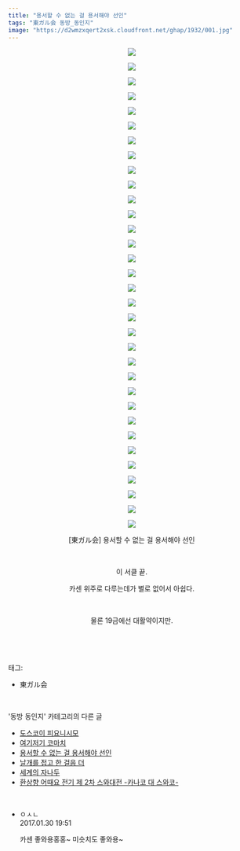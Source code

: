 ```yaml
---
title: "용서할 수 없는 걸 용서해야 선인"
tags: "東ガル会 동방_동인지"
image: "https://d2wmzxqert2xsk.cloudfront.net/ghap/1932/001.jpg"
---
```

<div class="article">
<p style="text-align: center; clear: none; float: none;"><img src="{{ site.imgserver11 }}/ghap/1932/001.jpg"/></p>
<p style="text-align: center; clear: none; float: none;"><img src="{{ site.imgserver11 }}/ghap/1932/002.jpg"/></p>
<p style="text-align: center; clear: none; float: none;"><img src="{{ site.imgserver11 }}/ghap/1932/003.jpg"/></p>
<p style="text-align: center; clear: none; float: none;"><img src="{{ site.imgserver11 }}/ghap/1932/004.jpg"/></p>
<p style="text-align: center; clear: none; float: none;"><img src="{{ site.imgserver11 }}/ghap/1932/005.jpg"/></p>
<p style="text-align: center; clear: none; float: none;"><img src="{{ site.imgserver11 }}/ghap/1932/006.jpg"/></p>
<p style="text-align: center; clear: none; float: none;"><img src="{{ site.imgserver11 }}/ghap/1932/007.jpg"/></p>
<p style="text-align: center; clear: none; float: none;"><img src="{{ site.imgserver11 }}/ghap/1932/008.jpg"/></p>
<p style="text-align: center; clear: none; float: none;"><img src="{{ site.imgserver11 }}/ghap/1932/009.jpg"/></p>
<p style="text-align: center; clear: none; float: none;"><img src="{{ site.imgserver11 }}/ghap/1932/010.jpg"/></p>
<p style="text-align: center; clear: none; float: none;"><img src="{{ site.imgserver11 }}/ghap/1932/011.jpg"/></p>
<p style="text-align: center; clear: none; float: none;"><img src="{{ site.imgserver11 }}/ghap/1932/012.jpg"/></p>
<p style="text-align: center; clear: none; float: none;"><img src="{{ site.imgserver11 }}/ghap/1932/013.jpg"/></p>
<p style="text-align: center; clear: none; float: none;"><img src="{{ site.imgserver11 }}/ghap/1932/014.jpg"/></p>
<p style="text-align: center; clear: none; float: none;"><img src="{{ site.imgserver11 }}/ghap/1932/015.jpg"/></p>
<p style="text-align: center; clear: none; float: none;"><img src="{{ site.imgserver11 }}/ghap/1932/016.jpg"/></p>
<p style="text-align: center; clear: none; float: none;"><img src="{{ site.imgserver11 }}/ghap/1932/017.jpg"/></p>
<p style="text-align: center; clear: none; float: none;"><img src="{{ site.imgserver11 }}/ghap/1932/018.jpg"/></p>
<p style="text-align: center; clear: none; float: none;"><img src="{{ site.imgserver11 }}/ghap/1932/019.jpg"/></p>
<p style="text-align: center; clear: none; float: none;"><img src="{{ site.imgserver11 }}/ghap/1932/020.jpg"/></p>
<p style="text-align: center; clear: none; float: none;"><img src="{{ site.imgserver11 }}/ghap/1932/021.jpg"/></p>
<p style="text-align: center; clear: none; float: none;"><img src="{{ site.imgserver11 }}/ghap/1932/022.jpg"/></p>
<p style="text-align: center; clear: none; float: none;"><img src="{{ site.imgserver11 }}/ghap/1932/023.jpg"/></p>
<p style="text-align: center; clear: none; float: none;"><img src="{{ site.imgserver11 }}/ghap/1932/024.jpg"/></p>
<p style="text-align: center; clear: none; float: none;"><img src="{{ site.imgserver11 }}/ghap/1932/025.jpg"/></p>
<p style="text-align: center; clear: none; float: none;"><img src="{{ site.imgserver11 }}/ghap/1932/026.jpg"/></p>
<p style="text-align: center; clear: none; float: none;"><img src="{{ site.imgserver11 }}/ghap/1932/027.jpg"/></p>
<p style="text-align: center; clear: none; float: none;"><img src="{{ site.imgserver11 }}/ghap/1932/028.jpg"/></p>
<p style="text-align: center; clear: none; float: none;"><img src="{{ site.imgserver11 }}/ghap/1932/029.jpg"/></p>
<p style="text-align: center; clear: none; float: none;"><img src="{{ site.imgserver11 }}/ghap/1932/030.jpg"/></p>
<p style="text-align: center; clear: none; float: none;"><img src="{{ site.imgserver11 }}/ghap/1932/031.jpg"/></p>
<p style="text-align: center; clear: none; float: none;"><img src="{{ site.imgserver11 }}/ghap/1932/032.jpg"/></p>
<p style="text-align: center; clear: none; float: none;"><img src="{{ site.imgserver11 }}/ghap/1932/033.jpg"/></p>
<p style="text-align: center; clear: none; float: none;">[東ガル会] 용서할 수 없는 걸 용서해야 선인</p>
<p style="text-align: center; clear: none; float: none;"><br/></p>
<p style="text-align: center; clear: none; float: none;">이 서클 끝.</p>
<p style="text-align: center; clear: none; float: none;">카센 위주로 다루는데가 별로 없어서 아쉽다.</p>
<p style="text-align: center; clear: none; float: none;"><br/></p>
<p style="text-align: center; clear: none; float: none;">물론 19금에선 대활약이지만.</p>
<p><br/></p>
</div><br/>
<div class="tagTrail">
<p>태그: </p>
<ul>
<li>東ガル会</li>
</ul>
</div><br/>
<div class="another">
<p>'동방 동인지' 카테고리의 다른 글</p>
<ul>
<li><a href="/ghap_1934">도스코이 피요니시모</a></li>
<li><a href="/ghap_1933">여기저기 코마치</a></li>
<li><a href="/ghap_1932">용서할 수 없는 걸 용서해야 선인</a></li>
<li><a href="/ghap_1931">날개를 접고 한 걸음 더</a></li>
<li><a href="/ghap_1930">세계의 자나두</a></li>
<li><a href="/ghap_1929">환상향 어때요 전기 제 2차 스와대전 -카나코 대 스와코-</a></li>
</ul>
</div><br/>
<div class="cb_module cb_fluid">
<div class="cb_wrt cb_profile">
<div class="comment">
<ul>
<li class="cb_thumb_off" id="comment14903025">
<div class="cb_comment_area">
<div class="cb_info_area">
<div class="cb_section">
<span class="cb_nick_name">ㅇㅅㄴ</span>
</div>
<div class="cb_section">
<span class="cb_date">2017.01.30 19:51 </span>
</div>
</div>
<div class="cb_dsc_comment">
<p class="cb_dsc">
											카센 좋와용홍홍~ 미슷치도 좋와용~
										</p>
</div>
</div></li>
</ul>
</div>
</div><!-- commentList close -->
</div><br/>
